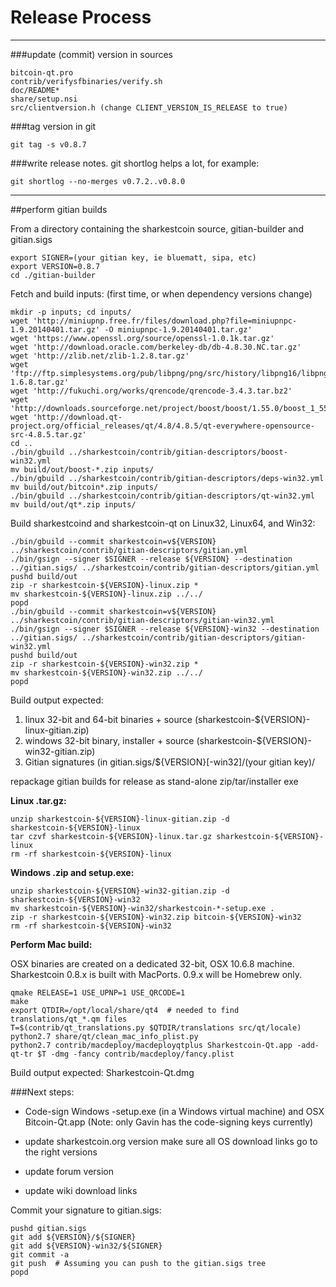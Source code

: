 Release Process
====================

* * *

###update (commit) version in sources


	bitcoin-qt.pro
	contrib/verifysfbinaries/verify.sh
	doc/README*
	share/setup.nsi
	src/clientversion.h (change CLIENT_VERSION_IS_RELEASE to true)

###tag version in git

	git tag -s v0.8.7

###write release notes. git shortlog helps a lot, for example:

	git shortlog --no-merges v0.7.2..v0.8.0

* * *

##perform gitian builds

 From a directory containing the sharkestcoin source, gitian-builder and gitian.sigs
  
	export SIGNER=(your gitian key, ie bluematt, sipa, etc)
	export VERSION=0.8.7
	cd ./gitian-builder

 Fetch and build inputs: (first time, or when dependency versions change)

	mkdir -p inputs; cd inputs/
	wget 'http://miniupnp.free.fr/files/download.php?file=miniupnpc-1.9.20140401.tar.gz' -O miniupnpc-1.9.20140401.tar.gz'
	wget 'https://www.openssl.org/source/openssl-1.0.1k.tar.gz'
	wget 'http://download.oracle.com/berkeley-db/db-4.8.30.NC.tar.gz'
	wget 'http://zlib.net/zlib-1.2.8.tar.gz'
	wget 'ftp://ftp.simplesystems.org/pub/libpng/png/src/history/libpng16/libpng-1.6.8.tar.gz'
	wget 'http://fukuchi.org/works/qrencode/qrencode-3.4.3.tar.bz2'
	wget 'http://downloads.sourceforge.net/project/boost/boost/1.55.0/boost_1_55_0.tar.bz2'
	wget 'http://download.qt-project.org/official_releases/qt/4.8/4.8.5/qt-everywhere-opensource-src-4.8.5.tar.gz'
	cd ..
	./bin/gbuild ../sharkestcoin/contrib/gitian-descriptors/boost-win32.yml
	mv build/out/boost-*.zip inputs/
	./bin/gbuild ../sharkestcoin/contrib/gitian-descriptors/deps-win32.yml
	mv build/out/bitcoin*.zip inputs/
	./bin/gbuild ../sharkestcoin/contrib/gitian-descriptors/qt-win32.yml
	mv build/out/qt*.zip inputs/

 Build sharkestcoind and sharkestcoin-qt on Linux32, Linux64, and Win32:
  
	./bin/gbuild --commit sharkestcoin=v${VERSION} ../sharkestcoin/contrib/gitian-descriptors/gitian.yml
	./bin/gsign --signer $SIGNER --release ${VERSION} --destination ../gitian.sigs/ ../sharkestcoin/contrib/gitian-descriptors/gitian.yml
	pushd build/out
	zip -r sharkestcoin-${VERSION}-linux.zip *
	mv sharkestcoin-${VERSION}-linux.zip ../../
	popd
	./bin/gbuild --commit sharkestcoin=v${VERSION} ../sharkestcoin/contrib/gitian-descriptors/gitian-win32.yml
	./bin/gsign --signer $SIGNER --release ${VERSION}-win32 --destination ../gitian.sigs/ ../sharkestcoin/contrib/gitian-descriptors/gitian-win32.yml
	pushd build/out
	zip -r sharkestcoin-${VERSION}-win32.zip *
	mv sharkestcoin-${VERSION}-win32.zip ../../
	popd

  Build output expected:

  1. linux 32-bit and 64-bit binaries + source (sharkestcoin-${VERSION}-linux-gitian.zip)
  2. windows 32-bit binary, installer + source (sharkestcoin-${VERSION}-win32-gitian.zip)
  3. Gitian signatures (in gitian.sigs/${VERSION}[-win32]/(your gitian key)/

repackage gitian builds for release as stand-alone zip/tar/installer exe

**Linux .tar.gz:**

	unzip sharkestcoin-${VERSION}-linux-gitian.zip -d sharkestcoin-${VERSION}-linux
	tar czvf sharkestcoin-${VERSION}-linux.tar.gz sharkestcoin-${VERSION}-linux
	rm -rf sharkestcoin-${VERSION}-linux

**Windows .zip and setup.exe:**

	unzip sharkestcoin-${VERSION}-win32-gitian.zip -d sharkestcoin-${VERSION}-win32
	mv sharkestcoin-${VERSION}-win32/sharkestcoin-*-setup.exe .
	zip -r sharkestcoin-${VERSION}-win32.zip bitcoin-${VERSION}-win32
	rm -rf sharkestcoin-${VERSION}-win32

**Perform Mac build:**

  OSX binaries are created on a dedicated 32-bit, OSX 10.6.8 machine.
  Sharkestcoin 0.8.x is built with MacPorts.  0.9.x will be Homebrew only.

	qmake RELEASE=1 USE_UPNP=1 USE_QRCODE=1
	make
	export QTDIR=/opt/local/share/qt4  # needed to find translations/qt_*.qm files
	T=$(contrib/qt_translations.py $QTDIR/translations src/qt/locale)
	python2.7 share/qt/clean_mac_info_plist.py
	python2.7 contrib/macdeploy/macdeployqtplus Sharkestcoin-Qt.app -add-qt-tr $T -dmg -fancy contrib/macdeploy/fancy.plist

 Build output expected: Sharkestcoin-Qt.dmg

###Next steps:

* Code-sign Windows -setup.exe (in a Windows virtual machine) and
  OSX Bitcoin-Qt.app (Note: only Gavin has the code-signing keys currently)

* update sharkestcoin.org version
  make sure all OS download links go to the right versions

* update forum version

* update wiki download links

Commit your signature to gitian.sigs:

	pushd gitian.sigs
	git add ${VERSION}/${SIGNER}
	git add ${VERSION}-win32/${SIGNER}
	git commit -a
	git push  # Assuming you can push to the gitian.sigs tree
	popd

